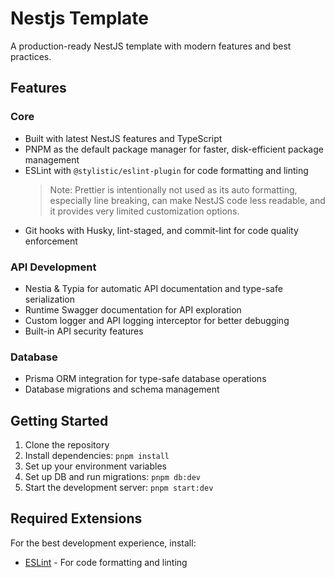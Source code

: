 # Nestjs Template 

A production-ready NestJS template with modern features and best practices.

## Features

### Core
- Built with latest NestJS features and TypeScript
- PNPM as the default package manager for faster, disk-efficient package management
- ESLint with `@stylistic/eslint-plugin` for code formatting and linting
  > Note: Prettier is intentionally not used as its auto formatting, especially line breaking, can make NestJS code less readable, and it provides very limited customization options.
- Git hooks with Husky, lint-staged, and commit-lint for code quality enforcement

### API Development
- Nestia & Typia for automatic API documentation and type-safe serialization
- Runtime Swagger documentation for API exploration
- Custom logger and API logging interceptor for better debugging
- Built-in API security features

### Database
- Prisma ORM integration for type-safe database operations
- Database migrations and schema management

## Getting Started

1. Clone the repository
2. Install dependencies: `pnpm install`
3. Set up your environment variables
4. Set up DB and run migrations: `pnpm db:dev`
5. Start the development server: `pnpm start:dev`

## Required Extensions

For the best development experience, install:
- [ESLint](https://marketplace.visualstudio.com/items?itemName=dbaeumer.vscode-eslint) - For code formatting and linting
